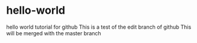 # hello-world
hello world tutorial for github
This is a test of the edit branch of github
This will be merged with the master branch
